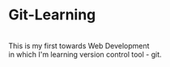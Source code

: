 # Git-Learning
<br> This is my first towards Web Development<br> in which I'm learning version control tool - git. 
